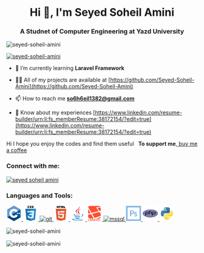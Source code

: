 <h1 align="center">Hi 👋, I'm Seyed Soheil Amini</h1>
<h3 align="center">A Studnet of Computer Engineering at Yazd University</h3>

<p align="left"> <img src="https://komarev.com/ghpvc/?username=seyed-soheil-amini&label=Profile%20views&color=0e75b6&style=flat" alt="seyed-soheil-amini" /> </p>

<p align="left"> <a href="https://github.com/ryo-ma/github-profile-trophy"><img src="https://github-profile-trophy.vercel.app/?username=seyed-soheil-amini" alt="seyed-soheil-amini" /></a> </p>

- 🌱 I’m currently learning **Laravel Framework**

- 👨‍💻 All of my projects are available at [https://github.com/Seyed-Soheil-Amini](https://github.com/Seyed-Soheil-Amini)

- 📫 How to reach me **so6h6eil1382@gmail.com**

- 📄 Know about my experiences [https://www.linkedin.com/resume-builder/urn:li:fs_memberResume:38172154/?edit=true](https://www.linkedin.com/resume-builder/urn:li:fs_memberResume:38172154/?edit=true)
<p>Hi I hope you enjoy the codes and find them useful &nbsp
  <b>To support me</b>,<a href="https://www.buymeacoffee.com/so6h6eil13u"> buy me a coffee</a></p>
<h3 align="left">Connect with me:</h3>
<p align="left">
<a href="https://linkedin.com/in/seyed soheil amini" target="blank"><img align="center" src="https://raw.githubusercontent.com/rahuldkjain/github-profile-readme-generator/master/src/images/icons/Social/linked-in-alt.svg" alt="seyed soheil amini" height="30" width="40" /></a>
</p>

<h3 align="left">Languages and Tools:</h3>
<p align="left"> <a href="https://www.w3schools.com/cpp/" target="_blank" rel="noreferrer"> <img src="https://raw.githubusercontent.com/devicons/devicon/master/icons/cplusplus/cplusplus-original.svg" alt="cplusplus" width="40" height="40"/> </a> <a href="https://www.w3schools.com/css/" target="_blank" rel="noreferrer"> <img src="https://raw.githubusercontent.com/devicons/devicon/master/icons/css3/css3-original-wordmark.svg" alt="css3" width="40" height="40"/> </a> <a href="https://git-scm.com/" target="_blank" rel="noreferrer"> <img src="https://www.vectorlogo.zone/logos/git-scm/git-scm-icon.svg" alt="git" width="40" height="40"/> </a> <a href="https://www.w3.org/html/" target="_blank" rel="noreferrer"> <img src="https://raw.githubusercontent.com/devicons/devicon/master/icons/html5/html5-original-wordmark.svg" alt="html5" width="40" height="40"/> </a> <a href="https://www.java.com" target="_blank" rel="noreferrer"> <img src="https://raw.githubusercontent.com/devicons/devicon/master/icons/java/java-original.svg" alt="java" width="40" height="40"/> </a> <a href="https://laravel.com/" target="_blank" rel="noreferrer"> <img src="https://raw.githubusercontent.com/devicons/devicon/master/icons/laravel/laravel-plain-wordmark.svg" alt="laravel" width="40" height="40"/> </a> <a href="https://www.microsoft.com/en-us/sql-server" target="_blank" rel="noreferrer"> <img src="https://www.svgrepo.com/show/303229/microsoft-sql-server-logo.svg" alt="mssql" width="40" height="40"/> </a> <a href="https://www.photoshop.com/en" target="_blank" rel="noreferrer"> <img src="https://raw.githubusercontent.com/devicons/devicon/master/icons/photoshop/photoshop-line.svg" alt="photoshop" width="40" height="40"/> </a> <a href="https://www.php.net" target="_blank" rel="noreferrer"> <img src="https://raw.githubusercontent.com/devicons/devicon/master/icons/php/php-original.svg" alt="php" width="40" height="40"/> </a> <a href="https://www.python.org" target="_blank" rel="noreferrer"> <img src="https://raw.githubusercontent.com/devicons/devicon/master/icons/python/python-original.svg" alt="python" width="40" height="40"/> </a> </p>

<p><img align="center" src="https://github-readme-stats.vercel.app/api/top-langs?username=seyed-soheil-amini&show_icons=true&locale=en&layout=compact" alt="seyed-soheil-amini" /></p>

<p><img align="center" src="https://github-readme-streak-stats.herokuapp.com/?user=seyed-soheil-amini&" alt="seyed-soheil-amini" /></p>
